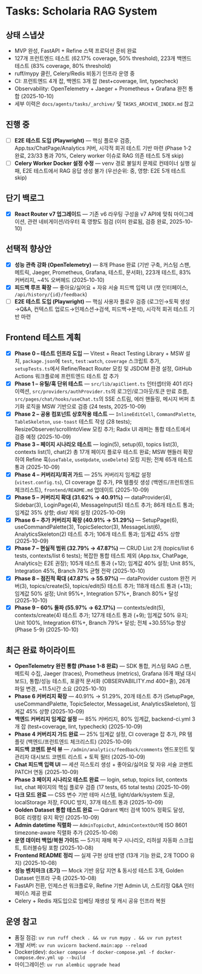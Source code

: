 # Tasks: Scholaria RAG System

## 상태 스냅샷

- MVP 완성, FastAPI + Refine 스택 프로덕션 준비 완료
- 127개 프런트엔드 테스트 (62.17% coverage, 50% threshold), 223개 백엔드 테스트 (83% coverage, 80% threshold)
- ruff/mypy 클린, Celery/Redis 비동기 인프라 운영 중
- CI: 프런트엔드 4개 잡, 백엔드 3개 잡 (test+coverage, lint, typecheck)
- Observability: OpenTelemetry + Jaeger + Prometheus + Grafana 완전 통합 (2025-10-10)
- 세부 이력은 `docs/agents/tasks/_archive/` 및 `TASKS_ARCHIVE_INDEX.md` 참고

## 진행 중

- [ ] **E2E 테스트 도입 (Playwright)** — 핵심 플로우 검증, App.tsx/ChatPage/Analytics 커버, 시각적 회귀 테스트 기반 마련 (Phase 1-2 완료, 23/33 통과 70%, Celery worker 이슈로 RAG 의존 테스트 5개 skip)
- [ ] **Celery Worker Docker 설정 수정** — venv 경로 불일치 문제로 컨테이너 실행 실패, E2E 테스트에서 RAG 응답 생성 불가 (우선순위: 중, 영향: E2E 5개 테스트 skip)

## 단기 백로그

- [x] **React Router v7 업그레이드** — 기존 v6 라우팅 구성을 v7 API에 맞춰 마이그레이션, 관련 네비게이션/라우터 훅 영향도 점검 (이미 완료됨, 검증 완료, 2025-10-10)

## 선택적 향상안

- [x] **성능 관측 강화 (OpenTelemetry)** — 8개 Phase 완료 (기반 구축, 커스텀 스팬, 메트릭, Jaeger, Prometheus, Grafana, 테스트, 문서화), 223개 테스트, 83% 커버리지, ~4% 오버헤드 (2025-10-10)
- [x] **피드백 루프 확장** — 좋아요/싫어요 + 자유 서술 피드백 입력 UI (챗 인터페이스, `/api/history/{id}/feedback`)
- [ ] **E2E 테스트 도입 (Playwright)** — 핵심 사용자 플로우 검증 (로그인→토픽 생성→Q&A, 컨텍스트 업로드→인제스션→검색, 피드백→분석), 시각적 회귀 테스트 기반 마련

## Frontend 테스트 계획

- [x] **Phase 0 – 테스트 인프라 도입** — Vitest + React Testing Library + MSW 설치, `package.json`에 `test`, `test:watch`, `coverage` 스크립트 추가, `setupTests.ts`에서 Refine/React Router 모킹 및 JSDOM 환경 설정, GitHub Actions 워크플로에 프런트엔드 테스트 잡 추가
- [x] **Phase 1 – 유틸/훅 단위 테스트** — `src/lib/apiClient.ts` 인터셉터와 401 리다이렉션, `src/providers/authProvider.ts`의 로그인/로그아웃/토큰 만료 흐름, `src/pages/chat/hooks/useChat.ts`의 SSE 스트림, 에러 핸들링, 메시지 버퍼 초기화 로직을 MSW 기반으로 검증 (24 tests, 2025-10-09)
- [x] **Phase 2 – 공용 컴포넌트 상호작용 테스트** — `InlineEditCell`, `CommandPalette`, `TableSkeleton`, `use-toast` 테스트 작성 (28 tests); ResizeObserver/scrollIntoView 모킹 추가; Radix UI 래퍼는 통합 테스트에서 검증 예정 (2025-10-09)
- [x] **Phase 3 – 페이지 시나리오 테스트** — login(5), setup(6), topics list(3), contexts list(1), chat(2) 총 17개 페이지 플로우 테스트 완료; MSW 핸들러 확장하여 Refine 훅(`useTable`, `useUpdate`, `useDelete`) 모킹 지원; 전체 65개 테스트 통과 (2025-10-09)
- [x] **Phase 4 – 커버리지/회귀 가드** — 25% 커버리지 임계값 설정 (`vitest.config.ts`), CI coverage 잡 추가, PR 템플릿 생성 (백엔드/프런트엔드 체크리스트), `frontend/README.md` 업데이트 (2025-10-09)
- [x] **Phase 5 – 커버리지 확대 (31.62% → 40.91%)** — dataProvider(4), Sidebar(3), LoginPage(4), MessageInput(5) 테스트 추가; 86개 테스트 통과; 임계값 35% 상향; dist/ 제외 설정 (2025-10-09)
- [x] **Phase 6 – 추가 커버리지 확장 (40.91% → 51.29%)** — SetupPage(6), useCommandPalette(3), TopicSelector(3), MessageList(6), AnalyticsSkeleton(2) 테스트 추가; 106개 테스트 통과; 임계값 45% 상향 (2025-10-09)
- [x] **Phase 7 – 현실적 범위 (32.79% → 47.87%)** — CRUD List 2개 (topics/list 6 tests, contexts/list 6 tests); 복잡한 통합 테스트 제외 (App.tsx, ChatPage, Analytics는 E2E 권장); 105개 테스트 통과 (+12); 임계값 40% 설정; Unit 85%, Integration 45%, Branch 78% 균형 전략 (2025-10-10)
- [x] **Phase 8 – 점진적 확대 (47.87% → 55.97%)** — dataProvider custom 완전 커버(3), topics/create(5), topics/edit(5) 테스트 추가; 118개 테스트 통과 (+13); 임계값 50% 설정; Unit 95%+, Integration 57%+, Branch 80%+ 달성 (2025-10-10)
- [x] **Phase 9 – 60% 돌파 (55.97% → 62.17%)** — contexts/edit(5), contexts/create(4) 테스트 추가; 127개 테스트 통과 (+9); 임계값 50% 유지; Unit 100%, Integration 61%+, Branch 79%+ 달성; 전체 +30.55%p 향상 (Phase 5-9) (2025-10-10)

## 최근 완료 하이라이트

- **OpenTelemetry 완전 통합 (Phase 1-8 완료)** — SDK 통합, 커스텀 RAG 스팬, 메트릭 수집, Jaeger (traces), Prometheus (metrics), Grafana (6개 패널 대시보드), 통합/성능 테스트, 포괄적 문서화 (OBSERVABILITY.md 400+줄), 26개 파일 변경, ~11.5시간 소요 (2025-10-10)
- **Phase 6 커버리지 확장** — 40.91% → 51.29%, 20개 테스트 추가 (SetupPage, useCommandPalette, TopicSelector, MessageList, AnalyticsSkeleton), 임계값 45% 상향 (2025-10-09)
- **백엔드 커버리지 임계값 설정** — 85% 커버리지, 80% 임계값, backend-ci.yml 3개 잡 (test+coverage, lint, typecheck) (2025-10-09)
- **Phase 4 커버리지 가드 완료** — 25% 임계값 설정, CI coverage 잡 추가, PR 템플릿 (백엔드/프런트엔드 체크리스트) (2025-10-09)
- **피드백 코멘트 분석 뷰** — `/admin/analytics/feedback/comments` 엔드포인트 및 관리자 대시보드 코멘트 리스트 + 토픽 필터 (2025-10-09)
- **Chat 피드백 입력 UI** — 세션 히스토리 생성 + 좋아요/싫어요 및 자유 서술 코멘트 PATCH 연동 (2025-10-09)
- **Phase 3 페이지 시나리오 테스트 완료** — login, setup, topics list, contexts list, chat 페이지의 핵심 플로우 검증 (17 tests, 65 total tests) (2025-10-09)
- **다크 모드 완료** — CSS 변수 기반 테마 시스템, light/dark/system 토글, localStorage 저장, FOUC 방지, 37개 테스트 통과 (2025-10-09)
- **Golden Dataset 통합 테스트 완료** — Qdrant 벡터 검색 100% 정확도 달성, BGE 리랭킹 유지 확인 (2025-10-09)
- **Admin datetime 직렬화** — `AdminTopicOut`, `AdminContextOut`에 ISO 8601 timezone-aware 직렬화 추가 (2025-10-08)
- **운영 데이터 백업/복원 가이드** — 5가지 재해 복구 시나리오, 리허설 자동화 스크립트, 트러블슈팅 포함 (2025-10-08)
- **Frontend README 정리** — 실제 구현 상태 반영 (13개 기능 완료, 2개 TODO 유지) (2025-10-08)
- **성능 벤치마크 (초기)** — Mock 기반 응답 지연 & 동시성 테스트 3개, Golden Dataset 인프라 구축 (2025-10-08)
- FastAPI 전환, 인제스션 워크플로우, Refine 기반 Admin UI, 스트리밍 Q&A 인터페이스 제공 완료
- Celery + Redis 재도입으로 임베딩 재생성 및 캐시 공유 인프라 복원

## 운영 참고

- 품질 점검: `uv run ruff check . && uv run mypy . && uv run pytest`
- 개발 서버: `uv run uvicorn backend.main:app --reload`
- Docker(dev): `docker compose -f docker-compose.yml -f docker-compose.dev.yml up --build`
- 마이그레이션: `uv run alembic upgrade head`
